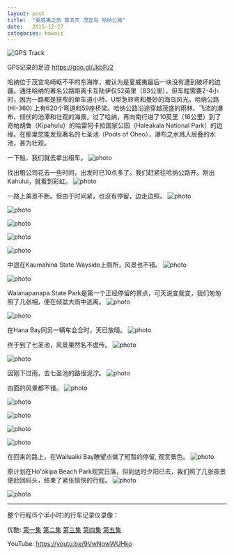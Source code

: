 ```yaml
---
layout: post
title:  "夏威夷之旅 第五天 茂宜岛 哈纳公路"
date:   2015-12-27
categories: hawaii 
---
```

![GPS Track]({{site.url}}/images/d5/hana-map.jpg)

GPS记录的足迹  <https://goo.gl/JkbPJ2>

哈纳位于茂宜岛崎岖不平的东海岸，被认为是夏威夷最后一块没有遭到破坏的边疆。通往哈纳的著名公路距离卡互陆伊仅52英里（83公里），但车程需要2-4小时，因为一路都是狭窄的单车道小桥、U型急转弯和曼妙的海岛风光。哈纳公路 (HI-360) 上有620个弯道和59座桥梁。哈纳公路沿途穿越茂盛的雨林、飞流的瀑布、倾伏的池潭和壮观的海景。过了哈纳，再向南行进了10英里（16公里）到了奇帕胡鲁（Kipahulu）的哈雷阿卡拉国家公园（Haleakala National Park）的边缘。在那里您能发现著名的七圣池（Pools of Oheo），瀑布之水溅入层叠的水池，甚为壮观。

一下船，我们就去拿出租车。
![photo]({{site.url}}/images/d5/rental.jpg)

找出租公司花去一些时间，出发时已10点多了。我们赶紧往哈纳公路开。刚出Kahului，就看到彩虹。
![photo]({{site.url}}/images/d5/rainbow.jpg)

一路上美景不断。但由于时间紧，也没有停留，边走边照。
![photo]({{site.url}}/images/d5/road1.jpg)

![photo]({{site.url}}/images/d5/road2.jpg)

![photo]({{site.url}}/images/d5/road3.jpg)

![photo]({{site.url}}/images/d5/road4.jpg)

![photo]({{site.url}}/images/d5/road5.jpg)

中途在Kaumahina State Wayside上厕所，风景也不错。
![photo]({{site.url}}/images/d5/bathroom.jpg)

![photo]({{site.url}}/images/d5/bathroom2.jpg)

Waianapanapa State Park是第一个正经停留的景点，可天说变就变，我们匆匆照了几张相，便在倾盆大雨中逃离。
![photo]({{site.url}}/images/d5/park1.jpg)

![photo]({{site.url}}/images/d5/park2.jpg)

在Hana Bay同另一辆车会合时，天已放晴。
![photo]({{site.url}}/images/d5/hana1.jpg)

终于到了七圣池，风景果然名不虚传。
![photo]({{site.url}}/images/d5/pool0.jpg)

![photo]({{site.url}}/images/d5/pool0w.jpg)

因刚下过雨，去七圣池的路很泥泞。
![photo]({{site.url}}/images/d5/pool1.jpg)

四面的风景都不错。
![photo]({{site.url}}/images/d5/pool2.jpg)

![photo]({{site.url}}/images/d5/pool3.jpg)

![photo]({{site.url}}/images/d5/pool4.jpg)

![photo]({{site.url}}/images/d5/pool5.jpg)

![photo]({{site.url}}/images/d5/pool6.jpg)

在回来的路上，在Wailuaiki Bay瞭望点做了短暂的停留, 观赏景色。
![photo]({{site.url}}/images/d5/lookout.jpg)

原计划在Ho'okipa Beach Park观赏日落，但到达时夕阳已去，我们照了几张夜景便赶回码头，结束了紧张愉快的行程。
![photo]({{site.url}}/images/d5/sunset1.jpg)

![photo]({{site.url}}/images/d5/sunset2.jpg)

--------------------

整个行程(5个半小时)的行车记录仪录像：

优酷:
[第一集](http://v.youku.com/v_show/id_XMTQzNTg0Mjc0NA==.html)
[第二集](http://v.youku.com/v_show/id_XMTQzNTg2MTE0OA==.html)
[第三集](http://v.youku.com/v_show/id_XMTQzNTg2NzExMg==.html) 
[第四集](http://v.youku.com/v_show/id_XMTQzNTg4NDk5Ng==.html) 
[第五集](http://v.youku.com/v_show/id_XMTQzNTg4Mjk2OA==.html) 

YouTube: <https://youtu.be/9VwNqwWUHko>

